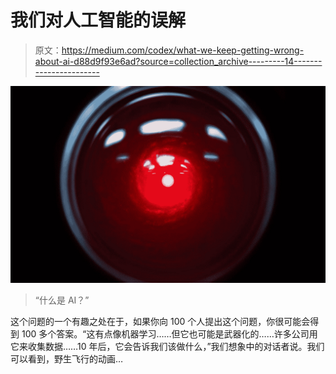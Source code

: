# 我们对人工智能的误解

> 原文：<https://medium.com/codex/what-we-keep-getting-wrong-about-ai-d88d9f93e6ad?source=collection_archive---------14----------------------->

![](img/8a986a93af24c9c12f241612a2ee83b5.png)

> “什么是 AI？”

这个问题的一个有趣之处在于，如果你向 100 个人提出这个问题，你很可能会得到 100 多个答案。“这有点像机器学习……但它也可能是武器化的……许多公司用它来收集数据……10 年后，它会告诉我们该做什么，”我们想象中的对话者说。我们可以看到，野生飞行的动画…